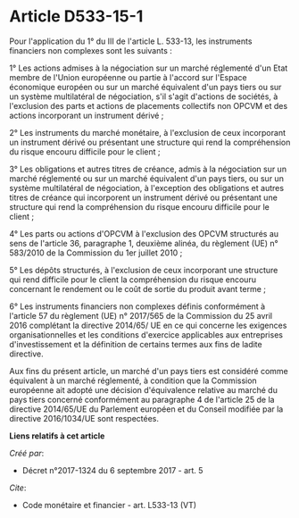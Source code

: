 # Article D533-15-1

Pour l'application du 1° du III de l'article L. 533-13, les instruments financiers non complexes sont les suivants :

1° Les actions admises à la négociation sur un marché réglementé d'un Etat membre de l'Union européenne ou partie à l'accord
sur l'Espace économique européen ou sur un marché équivalent d'un pays tiers ou sur un système multilatéral de négociation,
s'il s'agit d'actions de sociétés, à l'exclusion des parts et actions de placements collectifs non OPCVM et des actions
incorporant un instrument dérivé ;

2° Les instruments du marché monétaire, à l'exclusion de ceux incorporant un instrument dérivé ou présentant une structure
qui rend la compréhension du risque encouru difficile pour le client ;

3° Les obligations et autres titres de créance, admis à la négociation sur un marché réglementé ou sur un marché équivalent
d'un pays tiers, ou sur un système multilatéral de négociation, à l'exception des obligations et autres titres de créance qui
incorporent un instrument dérivé ou présentant une structure qui rend la compréhension du risque encouru difficile pour le
client ;

4° Les parts ou actions d'OPCVM à l'exclusion des OPCVM structurés au sens de l'article 36, paragraphe 1, deuxième alinéa, du
règlement (UE) n° 583/2010 de la Commission du 1er juillet 2010 ;

5° Les dépôts structurés, à l'exclusion de ceux incorporant une structure qui rend difficile pour le client la compréhension
du risque encouru concernant le rendement ou le coût de sortie du produit avant terme ;

6° Les instruments financiers non complexes définis conformément à l'article 57 du règlement (UE) n° 2017/565 de la
Commission du 25 avril 2016 complétant la directive 2014/65/ UE en ce qui concerne les exigences organisationnelles et les
conditions d'exercice applicables aux entreprises d'investissement et la définition de certains termes aux fins de ladite
directive.

Aux fins du présent article, un marché d'un pays tiers est considéré comme équivalent à un marché réglementé, à condition que
la Commission européenne ait adopté une décision d'équivalence relative au marché du pays tiers concerné conformément au
paragraphe 4 de l'article 25 de la directive 2014/65/UE du Parlement européen et du Conseil modifiée par la directive
2016/1034/UE sont respectées.

**Liens relatifs à cet article**

_Créé par_:

  - Décret n°2017-1324 du 6 septembre 2017 - art. 5

_Cite_:

  - Code monétaire et financier - art. L533-13 (VT)
